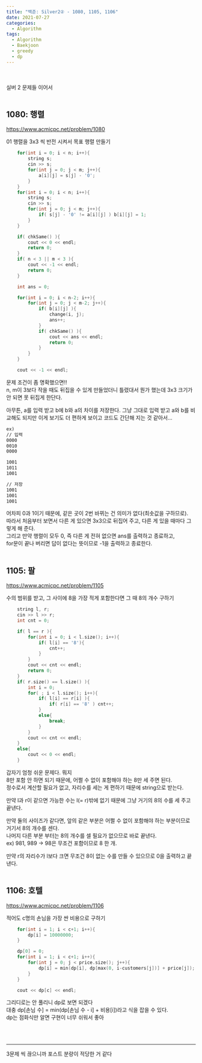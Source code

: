 ```yaml
---
title: "백준: Silver2② - 1080, 1105, 1106"
date: 2021-07-27
categories:
  - Algorithm
tags:
  - Algorithm
  - Baekjoon
  - greedy
  - dp
---
```


<br></br>
실버 2 문제들 이어서
<br></br>

## 1080: 행렬
https://www.acmicpc.net/problem/1080

01 행렬을 3x3 씩 반전 시켜서 목표 행렬 만들기

```cpp
    for(int i = 0; i < n; i++){
        string s;
        cin >> s;
        for(int j = 0; j < m; j++){
            a[i][j] = s[j] - '0';
        }
    }
    for(int i = 0; i < n; i++){
        string s;
        cin >> s;
        for(int j = 0; j < m; j++){
            if( s[j] - '0' != a[i][j] ) b[i][j] = 1;
        }
    }

    if( chkSame() ){
        cout << 0 << endl;
        return 0;
    }
    if( n < 3 || m < 3 ){
        cout << -1 << endl;
        return 0;
    }

    int ans = 0;

    for(int i = 0; i < n-2; i++){
        for(int j = 0; j < m-2; j++){
            if( b[i][j] ){
                change(i, j);
                ans++;
            }
            if( chkSame() ){
                cout << ans << endl;
                return 0;
            }
        }
    }

    cout << -1 << endl;
```
문제 조건이 좀 명확했으면!!  
n, m이 3보다 작을 때도 뒤집을 수 있게 만들었더니 틀렸대서 뭔가 했는데 3x3 크기가 안 되면 못 뒤집게 한단다.

아무튼, a를 입력 받고 b에 b와 a의 차이를 저장한다. 그냥 그대로 입력 받고 a와 b를 비교해도 되지만 이게 보기도 더 편하게 보이고 코드도 간단해 지는 것 같아서...
```md
ex)
// 입력
0000
0010
0000

1001
1011
1001

// 저장
1001
1001
1001
```
어차피 0과 1이기 때문에, 같은 곳이 2번 바뀌는 건 의미가 없다(최솟값을 구하므로).  
따라서 처음부터 보면서 다른 게 있으면 3x3으로 뒤집어 주고, 다른 게 있을 때마다 그렇게 해 준다.  
그리고 만약 행렬이 모두 0, 즉 다른 게 전혀 없으면 ans를 출력하고 종료하고,  
for문이 끝나 버리면 답이 없다는 뜻이므로 -1을 출력하고 종료한다.
<br></br>

## 1105: 팔
https://www.acmicpc.net/problem/1105

수의 범위를 받고, 그 사이에 8을 가장 적게 포함한다면 그 때 8의 개수 구하기

```cpp
    string l, r;
    cin >> l >> r;
    int cnt = 0;

    if( l == r ){
        for(int i = 0; i < l.size(); i++){
            if( l[i] == '8'){
                cnt++;
            }
        }
        cout << cnt << endl;
        return 0;
    }
    if( r.size() == l.size() ){
        int i = 0;
        for( ; i < l.size(); i++){
            if( l[i] == r[i] ){
                if( r[i] == '8' ) cnt++;
            }
            else{
                break;
            }
        }
        cout << cnt << endl;
    }
    else{
        cout << 0 << endl;
    }
```
갑자기 엄청 쉬운 문제다. 뭐지  
8만 포함 안 하면 되기 때문에, 어쩔 수 없이 포함해야 하는 8만 세 주면 된다.  
정수로서 계산할 필요가 없고, 자리수를 세는 게 편하기 때문에 string으로 받는다.

만약 l과 r이 같으면 가능한 수는 l(= r)밖에 없기 때문에 그냥 거기의 8의 수를 세 주고 끝낸다.

만약 둘의 사이즈가 같다면, 앞의 같은 부분은 어쩔 수 없이 포함해야 하는 부분이므로 거기서 8의 개수를 센다.  
나머지 다른 부분 부터는 8의 개수를 셀 필요가 없으므로 바로 끝낸다.  
ex) 981, 989 -> 98은 무조건 포함이므로 8 한 개.

만약 r의 자리수가 l보다 크면 무조건 8이 없는 수를 만들 수 있으므로 0을 출력하고 끝낸다.
<br></br>

## 1106: 호텔
https://www.acmicpc.net/problem/1106

적어도 c명의 손님을 가장 싼 비용으로 구하기

```cpp
    for(int i = 1; i < c+1; i++){
        dp[i] = 10000000;
    }

    dp[0] = 0;
    for(int i = 1; i < c+1; i++){
        for(int j = 0; j < price.size(); j++){
            dp[i] = min(dp[i], dp[max(0, i-customers[j])] + price[j]);
        }
    }

    cout << dp[c] << endl;
```
그리디로는 안 풀리니 dp로 보면 되겠다  
대충 dp[손님 수] = min(dp[손님 수 - i] + 비용[i])라고 식을 잡을 수 있다.  
dp는 점화식만 알면 구현이 너무 쉬워서 좋아

<br></br>

---
3문제 씩 끊으니까 포스트 분량이 적당한 거 같다
<br></br>
